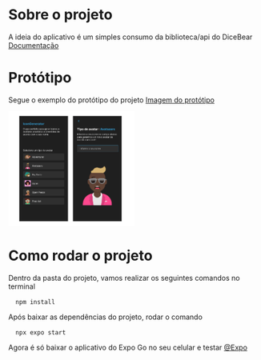 # Sobre o projeto

A ideia do aplicativo é um simples consumo da biblioteca/api do DiceBear [Documentação](https://www.dicebear.com/)

# Protótipo

Segue o exemplo do protótipo do projeto [Imagem do protótipo](https://github.com/LucSilveira/IconGenerateMobile/blob/master/assets/references.jpg)

<img width="50%" src="https://github.com/LucSilveira/IconGenerateMobile/blob/master/assets/references.jpg" alt="Imagem de referência" />

# Como rodar o projeto

Dentro da pasta do projeto, vamos realizar os seguintes comandos no terminal
```
  npm install
```

Após baixar as dependências do projeto, rodar o comando
```
  npx expo start
```

Agora é só baixar o aplicativo do Expo Go no seu celular e testar [@Expo](https://expo.dev/go)
